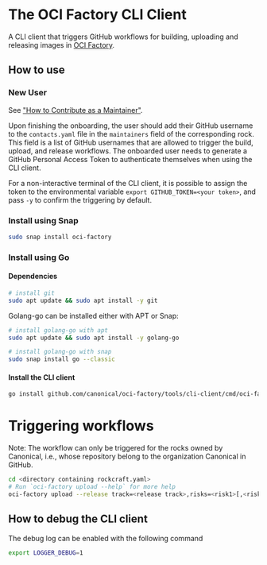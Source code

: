 
# The OCI Factory CLI Client

A CLI client that triggers GitHub workflows for building, uploading and releasing images in 
[OCI Factory](https://github.com/canonical/oci-factory).

## How to use

### New User

See ["How to Contribute as a Maintainer"](https://github.com/canonical/oci-factory?tab=readme-ov-file#as-a-maintainer--).

Upon finishing the onboarding, the user should add their GitHub username to the `contacts.yaml` file in the
`maintainers` field of the corresponding rock. This field is a list of GitHub usernames that are allowed to
trigger the build, upload, and release workflows. The onboarded user needs to generate a GitHub Personal Access Token
to authenticate themselves when using the CLI client.

For a non-interactive terminal of the CLI client, it is possible to assign the token to the environmental variable 
`export GITHUB_TOKEN=<your token>`, and pass `-y` to confirm the triggering by default.

### Install using Snap

```bash
sudo snap install oci-factory
```

### Install using Go

#### Dependencies

```bash
# install git
sudo apt update && sudo apt install -y git
```

Golang-go can be installed either with APT or Snap:

```bash
# install golang-go with apt
sudo apt update && sudo apt install -y golang-go
```

```bash
# install golang-go with snap
sudo snap install go --classic
```

#### Install the CLI client
```bash
go install github.com/canonical/oci-factory/tools/cli-client/cmd/oci-factory
```

# Triggering workflows
Note: The workflow can only be triggered for the rocks owned by Canonical, i.e., whose repository
belong to the organization Canonical in GitHub.
```bash
cd <directory containing rockcraft.yaml>
# Run `oci-factory upload --help` for more help
oci-factory upload --release track=<release track>,risks=<risk1>[,<risk2>...],eol=yyyy-mm-dd
```

## How to debug the CLI client

The debug log can be enabled with the following command

```bash
export LOGGER_DEBUG=1
```
